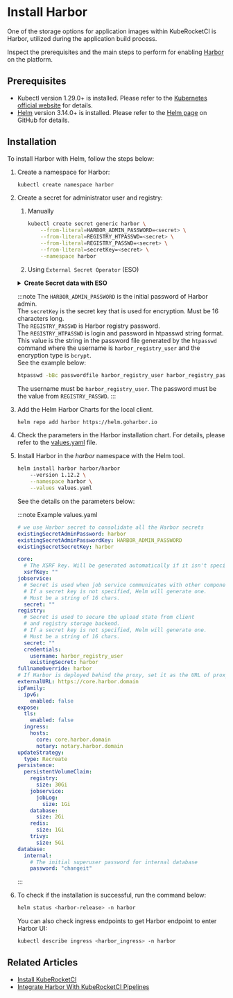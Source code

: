 # Install Harbor

<head>
  <link rel="canonical" href="https://docs.kuberocketci.io/docs/operator-guide/artifacts-management/harbor-installation/" />
</head>

One of the storage options for application images within KubeRocketCI is Harbor, utilized during the application build process.

Inspect the prerequisites and the main steps to perform for enabling [Harbor](https://goharbor.io/docs/2.8.0/) on the platform.

## Prerequisites

* Kubectl version 1.29.0+ is installed. Please refer to the [Kubernetes official website](https://kubernetes.io/releases/download/) for details.
* [Helm](https://helm.sh) version 3.14.0+ is installed. Please refer to the [Helm page](https://github.com/helm/helm/releases) on GitHub for details.

## Installation

To install Harbor with Helm, follow the steps below:

1. Create a namespace for Harbor:

    ```bash
    kubectl create namespace harbor
    ```

2. Create a secret for administrator user and registry:

    1. Manually

        ```bash
        kubectl create secret generic harbor \
            --from-literal=HARBOR_ADMIN_PASSWORD=<secret> \
            --from-literal=REGISTRY_HTPASSWD=<secret> \
            --from-literal=REGISTRY_PASSWD=<secret> \
            --from-literal=secretKey=<secret> \
            --namespace harbor
        ```

    2. Using `External Secret Operator` (ESO)

      <details>
      <summary><b>Create Secret data with ESO</b></summary>
        ```yaml
        apiVersion: external-secrets.io/v1beta1
        kind: ExternalSecret
        metadata:
          name: harbor
          namespace: harbor
        spec:
          refreshInterval: 1h
          secretStoreRef:
            kind: SecretStore
            name: aws-parameterstore
        data:
        - secretKey: HARBOR_ADMIN_PASSWORD
          remoteRef:
            conversionStrategy: Default
            decodingStrategy: None
            key: /control-plane/deploy-secrets
            property: harbor.HARBOR_ADMIN_PASSWORD
        - secretKey: secretKey
          remoteRef:
            conversionStrategy: Default
            decodingStrategy: None
            key: /control-plane/deploy-secrets
            property: harbor.secretKey
        - secretKey: REGISTRY_HTPASSWD
          remoteRef:
            conversionStrategy: Default
            decodingStrategy: None
            key: /control-plane/deploy-secrets
            property: harbor.REGISTRY_HTPASSWD
        - secretKey: REGISTRY_PASSWD
          remoteRef:
            conversionStrategy: Default
            decodingStrategy: None
            key: /control-plane/deploy-secrets
            property: harbor.REGISTRY_PASSWD
        ```
      </details>

    :::note
      The `HARBOR_ADMIN_PASSWORD` is the initial password of Harbor admin.<br />
      The `secretKey` is the secret key that is used for encryption. Must be 16 characters long.<br />
      The `REGISTRY_PASSWD` is Harbor registry password.<br />
      The `REGISTRY_HTPASSWD` is login and password in htpasswd string format. This value is the string in the password
      file generated by the `htpasswd` command where the username is `harbor_registry_user` and the encryption type
      is `bcrypt`.<br />
      See the example below:

      ```bash
      htpasswd -bBc passwordfile harbor_registry_user harbor_registry_password
      ```

      The username must be `harbor_registry_user`.
      The password must be the value from `REGISTRY_PASSWD`.
    :::

3. Add the Helm Harbor Charts for the local client.

    ```bash
    helm repo add harbor https://helm.goharbor.io
    ```

4. Check the parameters in the Harbor installation chart. For details, please refer to
the [values.yaml](https://github.com/goharbor/harbor-helm/blob/master/values.yaml) file.

5. Install Harbor in the _harbor_ namespace with the Helm tool.

    ```bash
    helm install harbor harbor/harbor
        --version 1.12.2 \
        --namespace harbor \
        --values values.yaml
    ```

    See the details on the parameters below:

    :::note Example values.yaml

      ```yaml
      # we use Harbor secret to consolidate all the Harbor secrets
      existingSecretAdminPassword: harbor
      existingSecretAdminPasswordKey: HARBOR_ADMIN_PASSWORD
      existingSecretSecretKey: harbor

      core:
        # The XSRF key. Will be generated automatically if it isn't specified
        xsrfKey: ""
      jobservice:
        # Secret is used when job service communicates with other components.
        # If a secret key is not specified, Helm will generate one.
        # Must be a string of 16 chars.
        secret: ""
      registry:
        # Secret is used to secure the upload state from client
        # and registry storage backend.
        # If a secret key is not specified, Helm will generate one.
        # Must be a string of 16 chars.
        secret: ""
        credentials:
          username: harbor_registry_user
          existingSecret: harbor
      fullnameOverride: harbor
      # If Harbor is deployed behind the proxy, set it as the URL of proxy
      externalURL: https://core.harbor.domain
      ipFamily:
        ipv6:
          enabled: false
      expose:
        tls:
          enabled: false
        ingress:
          hosts:
            core: core.harbor.domain
            notary: notary.harbor.domain
      updateStrategy:
        type: Recreate
      persistence:
        persistentVolumeClaim:
          registry:
            size: 30Gi
          jobservice:
            jobLog:
              size: 1Gi
          database:
            size: 2Gi
          redis:
            size: 1Gi
          trivy:
            size: 5Gi
      database:
        internal:
          # The initial superuser password for internal database
          password: "changeit"
      ```

      :::

6. To check if the installation is successful, run the command below:

    ```bash
    helm status <harbor-release> -n harbor
    ```

    You can also check ingress endpoints to get Harbor endpoint to enter Harbor UI:

    ```bash
    kubectl describe ingress <harbor_ingress> -n harbor
    ```

## Related Articles

* [Install KubeRocketCI](../install-kuberocketci.md)
* [Integrate Harbor With KubeRocketCI Pipelines](../artifacts-management/harbor-integration.md)
